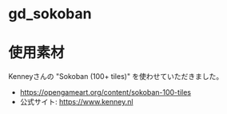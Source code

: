 # gd_sokoban

# 使用素材

Kenneyさんの "Sokoban (100+ tiles)" を使わせていただきました。
* https://opengameart.org/content/sokoban-100-tiles
* 公式サイト: https://www.kenney.nl
